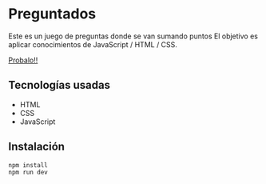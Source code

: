 # Preguntados

Este es un juego de preguntas donde se van sumando puntos
El objetivo es aplicar conocimientos de JavaScript / HTML / CSS.

 [Probalo!!](https://lucasortega2.github.io/preguntados/)

## Tecnologías usadas

- HTML
- CSS
- JavaScript

## Instalación

```bash
npm install
npm run dev
